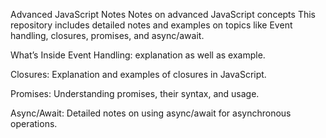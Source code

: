Advanced JavaScript Notes Notes on advanced JavaScript concepts
This repository includes detailed notes and examples on topics like
Event handling, closures, promises, and async/await.


What’s Inside Event Handling: explanation as well as example.

Closures: Explanation and examples of closures in JavaScript.

Promises: Understanding promises, their syntax, and usage.

Async/Await: Detailed notes on using async/await for asynchronous operations.
